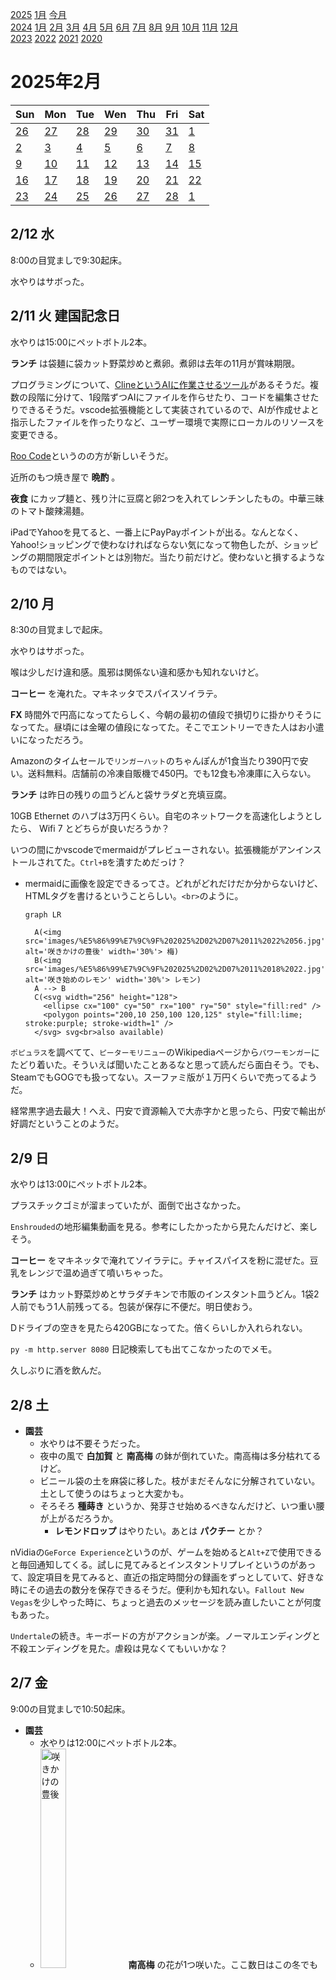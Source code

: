 [2025](README.md#2025) [1月](2025-01.md) [今月](2025-02.md)  
[2024](README.md#2024) [1月](2024-01.md) [2月](2024-02.md) [3月](2024-03.md) [4月](2024-04.md) [5月](2024-05.md) [6月](2024-06.md) [7月](2024-07.md) [8月](2024-08.md) [9月](2024-09.md) [10月](2024-10.md) [11月](2024-11.md) [12月](2024-12.md)  
[2023](README.md#2023) [2022](README.md#2022) [2021](README.md#2021) [2020](README.md#2020)  

2025年2月
=========

|Sun|Mon|Tue|Wen|Thu|Fri|Sat|
|---|---|---|---|---|---|---|
|[26](2025-01.md#0126-日)|[27](2025-01.md#0127-月)|[28](2025-01.md#0128-火)|[29](2025-01.md#0129-水)|[30](2025-01.md#0130-木)|[31](2025-01.md#0131-金)|[1](#0201-土)|
|[2](#0202-日)|[3](#0203-月)|[4](#0204-火)|[5](#0205-水)|[6](#0206-木)|[7](#0207-金)|[8](#0208-土)|
|[9](#0209-日)|[10](#0210-月)|[11](#0211-火)|[12](#0212-水)|[13](#0213-木)|[14](#0214-金)|[15](#0215-土)|
|[16](#0216-日)|[17](#0217-月)|[18](#0218-火)|[19](#0219-水)|[20](#0220-木)|[21](#0221-金)|[22](#0222-土)|
|[23](#0223-日)|[24](#0224-月)|[25](#0225-火)|[26](#0226-水)|[27](#0227-木)|[28](#0228-金)|[1](2025-03.md#0301-土)|

2/12 水
------

8:00の目覚ましで9:30起床。

水やりはサボった。


2/11 火 建国記念日
------

水やりは15:00にペットボトル2本。

__ランチ__ は袋麺に袋カット野菜炒めと煮卵。煮卵は去年の11月が賞味期限。

プログラミングについて、[ClineというAIに作業させるツール](https://github.com/cline/cline)があるそうだ。複数の段階に分けて、1段階ずつAIにファイルを作らせたり、コードを編集させたりできるそうだ。vscode拡張機能として実装されているので、AIが作成せよと指示したファイルを作ったりなど、ユーザー環境で実際にローカルのリソースを変更できる。

[Roo Code](https://github.com/RooVetGit/Roo-Code)というのの方が新しいそうだ。

近所のもつ焼き屋で __晩酌__ 。

__夜食__ にカップ麺と、残り汁に豆腐と卵2つを入れてレンチンしたもの。中華三昧のトマト酸辣湯麺。

iPadでYahooを見てると、一番上にPayPayポイントが出る。なんとなく、Yahoo!ショッピングで使わなければならない気になって物色したが、ショッピングの期間限定ポイントとは別物だ。当たり前だけど。使わないと損するようなものではない。

2/10 月
------

8:30の目覚ましで起床。

水やりはサボった。

喉は少しだけ違和感。風邪は関係ない違和感かも知れないけど。

__コーヒー__ を淹れた。マキネッタでスパイスソイラテ。

__FX__ 時間外で円高になってたらしく、今朝の最初の値段で損切りに掛かりそうになってた。昼頃には金曜の値段になってた。そこでエントリーできた人はお小遣いになっただろう。

Amazonのタイムセールで`リンガーハット`のちゃんぽんが1食当たり390円で安い。送料無料。店舗前の冷凍自販機で450円。でも12食も冷凍庫に入らない。

__ランチ__ は昨日の残りの皿うどんと袋サラダと充填豆腐。

10GB Ethernet のハブは3万円くらい。自宅のネットワークを高速化しようとしたら、 Wifi 7 とどちらが良いだろうか？

いつの間にかvscodeでmermaidがプレビューされない。拡張機能がアンインストールされてた。`Ctrl+B`を潰すためだっけ？

- mermaidに画像を設定できるってさ。どれがどれだけだか分からないけど、HTMLタグを書けるということらしい。`<br>`のように。
  ```mermaid
  graph LR

    A(<img src='images/%E5%86%99%E7%9C%9F%202025%2D02%2D07%2011%2022%2056.jpg' alt='咲きかけの豊後' width='30%'> 梅)
    B(<img src='images/%E5%86%99%E7%9C%9F%202025%2D02%2D07%2011%2018%2022.jpg' alt='咲き始めのレモン' width='30%'> レモン)
    A --> B
    C(<svg width="256" height="128">
      <ellipse cx="100" cy="50" rx="100" ry="50" style="fill:red" />
      <polygon points="200,10 250,100 120,125" style="fill:lime; stroke:purple; stroke-width=1" />
    </svg> svg<br>also available)
  ```

`ポピュラス`を調べてて、`ピーターモリニュー`のWikipediaページから`パワーモンガー`にたどり着いた。そういえば聞いたことあるなと思って読んだら面白そう。でも、SteamでもGOGでも扱ってない。スーファミ版が１万円くらいで売ってるようだ。

経常黒字過去最大！へえ、円安で資源輸入で大赤字かと思ったら、円安で輸出が好調だということのようだ。

2/9 日
------

水やりは13:00にペットボトル2本。

プラスチックゴミが溜まっていたが、面倒で出さなかった。

`Enshrouded`の地形編集動画を見る。参考にしたかったから見たんだけど、楽しそう。

__コーヒー__ をマキネッタで淹れてソイラテに。チャイスパイスを粉に混ぜた。豆乳をレンジで温め過ぎて噴いちゃった。

__ランチ__ はカット野菜炒めとサラダチキンで市販のインスタント皿うどん。1袋2人前でもう1人前残ってる。包装が保存に不便だ。明日使おう。

Dドライブの空きを見たら420GBになってた。倍くらいしか入れられない。

`py -m http.server 8080` 日記検索しても出てこなかったのでメモ。

久しぶりに酒を飲んだ。

2/8 土
------

- __園芸__
  - 水やりは不要そうだった。
  - 夜中の風で __白加賀__ と __南高梅__ の鉢が倒れていた。南高梅は多分枯れてるけど。
  - ビニール袋の土を麻袋に移した。枝がまだそんなに分解されていない。土として使うのはちょっと大変かも。
  - そろそろ __種蒔き__ というか、発芽させ始めるべきなんだけど、いつ重い腰が上がるだろうか。
    - __レモンドロップ__ はやりたい。あとは __パクチー__ とか？

nVidiaの`GeForce Experience`というのが、ゲームを始めると`Alt+Z`で使用できると毎回通知してくる。試しに見てみるとインスタントリプレイというのがあって、設定項目を見てみると、直近の指定時間分の録画をずっとしていて、好きな時にその過去の数分を保存できるそうだ。便利かも知れない。`Fallout New Vegas`を少しやった時に、ちょっと過去のメッセージを読み直したいことが何度もあった。

`Undertale`の続き。キーボードの方がアクションが楽。ノーマルエンディングと不殺エンディングを見た。虐殺は見なくてもいいかな？

2/7 金
------

9:00の目覚ましで10:50起床。

- __園芸__
  - 水やりは12:00にペットボトル2本。
  - <img src='images/%E5%86%99%E7%9C%9F%202025%2D02%2D07%2011%2022%2056.jpg' alt='咲きかけの豊後' width='30%'> __南高梅__ の花が1つ咲いた。ここ数日はこの冬でも寒い方なので、温度じゃなくて日照時間で咲くのかな。
  - <img src='images/%E5%86%99%E7%9C%9F%202025%2D02%2D07%2011%2018%2022.jpg' alt='咲き始めのレモン' width='30%'> 室内の __レモン__ の花が咲き始めた。ライムもそうだけど、とても混雑して咲くから見た目をあまり奇麗に思わない。でもいい香りがする。

__コーヒー__ をマキネッタで淹れて豆乳とヘーゼルナッツシロップを追加。

リモート出社。

__ランチ__ はトップバリュのおでん。卵だけ先に食べて、レンチン。

スマホのバンドを張り替えた。ちゃんとくっつくだろうか。前のバンドを剥がした後に貼り付けて上手く行かないようだと、ケースごと交換することになる。注文履歴を見ると、ケースが398円、バンドが3つで814円。安い。

間食にポテチ。カルビーの超薄切りサワークリームオニオン。プリングルスよりもオニオンが強い。

- __晩飯__ はまたカット野菜の豆乳キムチ鍋、それに[麺のみ袋麺](https://www.amazon.co.jp/dp/B09JJRBTRJ。
  - 鍋の残りスープが少な過ぎて、豆乳が固まってフライパンにこびりついた。今回は麺自体の評価はできないが、藤原製麺の袋麺は何度も買っていて、十分な品質だと感じている。

外したまま放置だったSSDを繋いだ。空き容量が731GB確保できて、これでゲームをインストールしたまま放置できる。まだ遊ぶ気は無いけどその気になった時にすぐに始められるように、`Witcher 3`, `Civilization 5`, `Civilization 6`, `Age of Empire 3`, `Shadow of War`をインストール、 `デスストランディング`を再インストールした。

- Kindle fire で Linux の続き
  - __UserLAnd で VNC だと動かなかったのは、VNCクライアントが別に必要__ だということらしい。`F-Droid`から`MultiVNC`をインストールしたら、無事にXが表示された。自動的にVNCクライアントが起動するというのは、どうやってアプリを選んでいるんだろう。
    - UserLAnd のプリセットメニューから選んだ xfce ではターミナルウィンドウがあるだけ。デスクトップもない。Linuxに 馴染んだ人はここから色々設定できるのか。
  - XSDL が使えないのは Android 9「以降」だった。新しいと使えない。何かセキュリティ制限が増えたんだろう。
  - Xserverが立ち上がっていれば、UserLAndから立ち上げたプロセスじゃなくても、LinuxからXを使える？
  - [XSDL探したら、GitHubのリポジトリの最終更新は9年前だった](https://github.com/pelya/xserver-xsdl)。apkダウンロードサイトでは21年3月のがあるが、元のバイナリがビルドされたのはもっと古いのではないか。
  - VNCよりもXserverの方が軽いのだろうか？XSDLのバイナリを、自分でビルドするなり、ハッシュを確認するのが面倒だ。
    - 描画で重いことをする予定はない。コピペのためにブラウザ使うくらい？vscodeをインストールできるなら使ってみて、それが重ければ考えるか。

Epic Games Store で`Humankind`を貰った。`Civilization`みたいなゲームだって。

ここ何日か **レモネード** を飲んでいる。輪切りライム(真っ黄色)とハチミツとチャイパウダー少しを入れた水をレンチンする。風邪の飲み物としては悪くないだろう。柑橘は咳に悪いというので、咳が収まっている時に。

`This War of Mine`のクリア動画を見た。ゆっくりのキャラで脚色されているのが残念だが、クリア動画の中では短く編集されている方で助かった。

2/6 木
------

9:00の目覚ましで10:30起床。

水やりはサボった。

リモート出社。

__ランチ__ はカップ混ぜそばと、冷凍餃子とシャウエッセンと目玉焼きを同じフライパンで焼いたもの。カップ麺は`エガチャンネル`コラボでイカ墨ガーリックだそうだ。結構良い。

__晩飯__ はカット白菜と冷凍餃子と豆腐をキムチの汁で煮たもの。オイスターソースを入れてみたが、良くも悪くもない。

ストレージにあまり余裕が無い。僕、何で今、PCのドライブ1台でやってるんだっけ？ブート方式の変更するときに外してそのままとか？

- Kindle fireに`F-Droid`を入れて`UserLAnd`を入れてみる。
  - XSDLはAndroid 9以降だって。11相当のハズなんだけど？
  - sshなら動くが、VNCだと動かない。VNCを起動しようとするとAmazon Videoが立ち上がる。
    - コンソールだけで何に使う？僕にとってはvscodeのトンネリングだけで十分では？スクリプトなんかの保存先を考えても。
- それでは、と`Termux`を試そうかと思ったが、シェルだけらしい？

[予算制限の必要性を認めるも、雇用への影響も指摘「F1より高い給料を払うWECに人材を奪われている」とニューウェイ](https://www.as-web.jp/f1/1177488)

LINE Pay残高をPayPayに移行できた。

21:00に寝て2:00に目が覚めた。朝になったらまた眠くなって、結局7:00にもう一度寝た。

2/5 水
------

9:00の目覚ましで10:50起床。

水やりは16:00にペットボトル2本。

リモート出社。まだ少し症状があるので、リモートにさせてもらった。

__ランチ__ はバナナ2本。

__晩飯__ はカップ麺と、残り汁でこんにゃく麺と豆腐を煮たものと、袋菓子2つと冷凍総菜の牛皿。焼き牡蠣出汁というカップ麺は中々美味しく、冷蔵庫の全然減らないオイスターソースを追加した。

`The Outer Worlds`で引き返せないと言われた。最終シナリオが出たということだ。成長的には半分も行ってないと思うけど、クリアしてしまうことにした。体感1時間かそこら？直前のセーブポイントに戻ってもいいけど、もういいかな。2週目は接近戦プレイしようかとも思ってたけど、ここまで来てみると、シナリオでどちらの味方にとかが面倒にも感じた。

`Civilization 5`を昔1ステージだけ遊んで、何時間も膠着状態になってそのままやってない。7が出る話を聞いてまた試してみようかと思ったが、Steam版でもパッドで快適に遊べるのだろうか？寝転がって遊びたいので、マウスはともかくキーボードが必要だと気後れする。

`Undertale`開始。

2/4 火
------

9:00の目覚ましで10:50起床。

水やりはサボった。

風邪の症状は仕事はできるくらいだが、完治してないし喉もいくらか痛い。

リモート出社。

コーヒーをプレスで淹れた。スタバのエチオピアを豆を倍くらいで。ハチミツとチャイ用スパイスミックスも入れた。

- __FX__ 
  - 昨日トランプの関税発言で急落したカナダドルとメキシコペソがほとんど元に戻った。
    - 国境を兵士に警備させることで、関税の発動が30日先送りされたのだと。
  - 南アフリカランドもそれなりに戻したが、そちらに関する発言軌道修正は聞いてない。
    - ダラダラしててくれればスワップで取り返せる範囲であって、僕に都合の悪い動きが出ないことを願ってる。

__ランチ__ はバナナ1本。

昨日今日と、やや快便。うんこの健全性は酒量に左右されるかも？

お腹の上に iPad を乗せて扱っていると、お腹が反応してしまうことがある。何かアタッチメントが欲しい。100均の何かが代用できないだろうか。画板の下にかまぼこの板を貼り付けたようなのでいいんだけど。

USBのデバッグはWiresharkってのを使うのか。

`Civilization 7`の事前購入のニュースを読んで`Civilization 6`を日記検索したら、もう買ってた。という記録がすでにあった。ゲームパッドで出来ないかな。

ゲームパッドとかコントローラとか、表記の揺らぎがあって検索時に面倒。

__晩飯__ はセブンの冷凍ラーメンの`春木屋`。

少し`The Outer Worlds`

夜中にポテチを1袋食べてしまう。

2/3 月
------

8:00の目覚ましで10:00起床。

水やりは13:00にペットボトル1本。やらなくても良かったかな。

風邪がぶり返してひどくなった。お休みを頂いた。

Bluetoothキーボードが届いた。「宅配ボックスに届けた」という不在票が入っていた。そういうもの？

__ランチ__ はセブンの飯田食堂コラボ担々麺と、残り汁でモヤシを茹でたもの。冷凍餃子を切らしているのが残念だ。後半戦は、ごま油でニンニクと青花椒と豆板醤を炒めたところに残り汁を入れて煮た。悪くないが担々麺っぽさは微妙かな。

花椒と青花椒のストックがどこかにあるはずだが見当たらない。

- __FX__ 
  - ランプの関税で円安になったのに、別のところでトランプが南アフリカへの援助を停止すると発言して南アランド円がまあまあ落ちた。
    - 今朝の急落で大体織り込んだのかまだなのか。投げたとしたら、ここからじりじり回復するかも知れないし、今朝のはまだ手始めかも知れない。
    - とりあえず、エントリーした時の損切りラインのまま放置しよう。まさかこんなにすぐに近付くとは思ってなかった。
  - 結果論で言えば、ギャンブルするならUZD/USDショートだった。この急落を予期してたワケではないけど、弱いのはNZDかなって。

__晩飯__ はセブンの冷凍の佐野ラーメン。

`The Outer Worlds`を少し進めるが身が入らない。

__夜食__ に豆腐とシメジを自家製キムチと即席みそ汁で煮た小鍋。

2/2 日
------

- __園芸__
  - 水やりはサボった。
  - そういえば、挿し木の __カレーリーフ__ の枯れた理由だけど、最初の調子良かった頃は、毎日水を替えていたのに途中からしなくなったことも可能性があるかも知れない。

目が覚めた時には、風邪の症状がかなり軽くなったと思ったが、起き上がると喉や気管の違和感に気付いた。

Yahooニュースのコメントで、MLBの選手が佐々木朗希を勧誘する席を回顧して、もう生魚は当分食べなくていいと言った記事に、握り寿司のラインナップ次第ではそうなってもおかしくないというようなことを書いたらNGに引っ掛かった。「握り」？個人的にはかなり穏当な文章だったと思ってるのだが、機械的に文字の並びが引っ掛かったのだろう。

__ランチ__ は豆乳キムチ鍋八丁味噌味。具はシャウエッセンと豆腐とシメジとモヤシと卵。

自家製キムチの前半を使い終わったので、残り半分を冷蔵庫に入れた。重石の水袋がまた破れていた。今回は塩水だったので、衛生的な懸念は無い。何で連続で敗れたのだろう。ニラ？

八丁味噌を細かい角切りにすると、豆鼓のように使えるかも？

Xboxコントローラとハサミが届いた。

- `The Outer Worlds`
  - 戻ろうとしたらPS3コントローラの充電が切れたかも知れない。
    - ロジテックのF310を繋いでみたら普通に動いた。
    - Xboxコントローラが来たので繋いでみたら普通に使えた。
      - バッテリーが入ってるから仕方がないが、F310よりも重いね。iPad Pro専用にするのがいいかも。
    - 普通に使えてたと思ったら、一部の入力しか聞いてなかった。F310もそうだった。
      - PS3コントローラをPCで使うために、PS3コントローラをXboxコントローラと誤解させるソフトウェアを入れているので、そのせいかも知れない。
      - 一旦PS3コントローラをUSB充電器に繋いでBluetoothで使うが、どうしようか考えるな。
  - まあまあ遊んだ。結局PS3コントローラで。
  - 説明を読み直したら、以前よりも上手にプレイできるようになったが、アイテムのUIの表示の意味が分からなかったりする。数字に色が付いてるのはレア度みたいなものでいいの？
  - 寝転がって遊んでいるが、足の位置によってBluetoothの感度が変わったりする。部屋の中なら反射で届いて欲しい。

PS3コントローラが小さくて軽くて使いやすいと思うが、Steamのゲームをする場合に、表示が違うのは難点だ。購入したXboxコントローラは重いこともあって、F310とどちらを使おうかという話だ。悩ましい。

2/1 土
------

- __園芸__
  - 水やりは14:00にペットボトル2本。
  - 手前の __ライム__ にも蕾が付き始めた。
  - 挿し木のカレーリーフはもう無理かな？根っこが出るまで、肥料あげなくても良かったかもね。プランターのが大きくなったらまた試そう。それと、新芽がある状態が負担が大きいかも知れない。それとは別に葉っぱが多いと吸い上げる水が足りなくなるという問題もある。どういう状態がいいのか。

風邪の症状が重くなってない。喉は重くない痛みがあるが扁桃腺は腫れてない。これがコロナ？

起床してとりあえず風邪薬と葛根湯と栄養ドリンク。栄養ドリンクはカフェイン摂取目的でもある。

- 寝ながらゲームをやるとする。2つのやり方が候補にある。
  - 1つは Pad Pro と Steam Link。
    - こちらはどのパッドを使うかという問題があって、Xbox コントローラが候補に上る。PCには有線で使えるらしいから、そのようにしたらペアリングし直しも不要だろう。
    - モニタは Miracast という手もあるんだけど、以前試して動画を見るのは難しいとなった。ゲームはかなり限られそう。
  - もう1つは私物PCから長いHDMIケーブルでモバイルモニタに繋ぐ。こちらの方が遅延が少ないハズ。
    - コントローラは今使っているものが使える。今は PS3 コントローラを使っていて、ボタン表記にズレがあるから Xbox コントローラを買い足してもいい。
    - この用法のために、以前にモニタアームを購入して、カラーボックスに固定してある。
      - 今日久しぶりに調整しようとしたら、六角レンチが見つからない。多分使って戻してない。
      - このモニタアームは、上下移動がガススプリングという方式なんだけど、僕のモバイルモニタが軽過ぎて、途中で止まらない。重石をくくりつけてみようか？
        - 500mlのペットボトルでは足りなかった。カラーボックスの中板の負荷も気になった。
        - アーム自体のせいか、中板のゆがみのせいか、画面がロール方向に傾いてる。ロール調整できるVESAマウントのタブレットホルダーがあれば直せるが、今のモバイルモニタは軽いので、斜めにホールドすることで傾きを軽減。
        - モニタに電源ボタンが無い。電源のUSBを抜くことでしかオフに出来ない。

買い物に出て、`ダイソー`でレンチと、`ライフ`で生姜と色々食材のストックを購入。

自家製紅ショウガにハチミツを入れてミルサーに掛け、紅ショウガ湯を作った。少しずつカップに注いでレンチンして飲む。軽い塩気が美味しい。

__晩飯__ は昨日セブンでストック食材を買った時のスープ。

Amazonで、XboxコントローラとBluetoothキーボードとハサミ3つを購入。

__夜食__ にセブンの冷凍ちゃんぽんと、その残り汁に豆腐と卵とキノコを入れたものと、冷凍ハンバーグ。

久しぶりに`The Outer Worlds`を起動したが、操作方法を調べようとオプション画面に入って翌日まで放置。プレイしてない。
